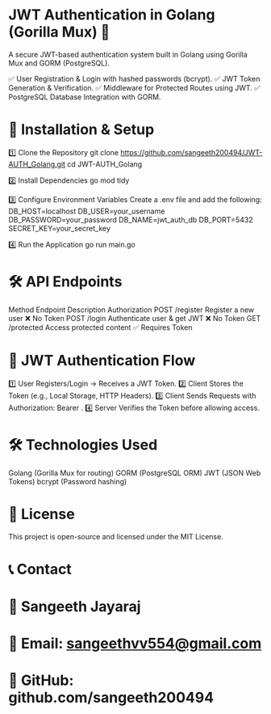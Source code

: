 # JWT Authentication in Golang (Gorilla Mux) 🔐
A secure JWT-based authentication system built in Golang using Gorilla Mux and GORM (PostgreSQL).

✅ User Registration & Login with hashed passwords (bcrypt).
✅ JWT Token Generation & Verification.
✅ Middleware for Protected Routes using JWT.
✅ PostgreSQL Database Integration with GORM.



# 📌 Installation & Setup
1️⃣ Clone the Repository
git clone https://github.com/sangeeth200494/JWT-AUTH_Golang.git
cd JWT-AUTH_Golang


2️⃣ Install Dependencies
go mod tidy


3️⃣ Configure Environment Variables
Create a .env file and add the following:
DB_HOST=localhost
DB_USER=your_username
DB_PASSWORD=your_password
DB_NAME=jwt_auth_db
DB_PORT=5432
SECRET_KEY=your_secret_key


4️⃣ Run the Application
go run main.go



# 🛠 API Endpoints
Method	Endpoint	Description	Authorization
POST	/register	   Register a new user	        ❌ No Token
POST	/login	     Authenticate user & get JWT 	❌ No Token
GET	  /protected	 Access protected content	    ✅ Requires Token



# 🔑 JWT Authentication Flow
1️⃣ User Registers/Login → Receives a JWT Token.
2️⃣ Client Stores the Token (e.g., Local Storage, HTTP Headers).
3️⃣ Client Sends Requests with Authorization: Bearer <token>.
4️⃣ Server Verifies the Token before allowing access.



# 🛠 Technologies Used
Golang (Gorilla Mux for routing)
GORM (PostgreSQL ORM)
JWT (JSON Web Tokens)
bcrypt (Password hashing)


# 📜 License
This project is open-source and licensed under the MIT License.


# 📞 Contact
# 👤 Sangeeth Jayaraj
# 📧 Email: sangeethvv554@gmail.com
# 🔗 GitHub: github.com/sangeeth200494

